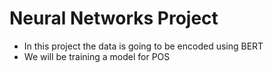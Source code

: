 # Neural Networks Project


* In this project the data is going to be encoded using BERT
* We will be training a model for POS
 
